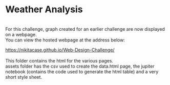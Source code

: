 # Weather Analysis 
<br>
For this challenge, graph created for an earlier challenge are now displayed on a webpage.
<br>
You can view the hosted webpage at the address below: <br> 

https://nikitacase.github.io/Web-Design-Challenge/<br><br>
This folder contains the html for the various pages. <br>assets folder has the csv used to create the data.html page, the jupiter notebook (contains the code used to generate the html table) and a very short style sheet. 
